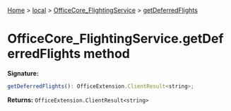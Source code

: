 [Home](./index) &gt; [local](local.md) &gt; [OfficeCore\_FlightingService](local.officecore_flightingservice.md) &gt; [getDeferredFlights](local.officecore_flightingservice.getdeferredflights.md)

# OfficeCore\_FlightingService.getDeferredFlights method


**Signature:**
```javascript
getDeferredFlights(): OfficeExtension.ClientResult<string>;
```
**Returns:** `OfficeExtension.ClientResult<string>`

